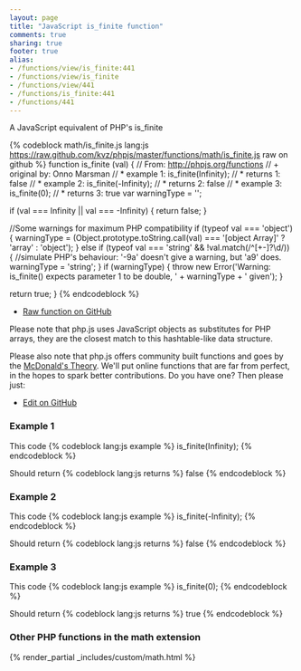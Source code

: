 ```yaml
---
layout: page
title: "JavaScript is_finite function"
comments: true
sharing: true
footer: true
alias:
- /functions/view/is_finite:441
- /functions/view/is_finite
- /functions/view/441
- /functions/is_finite:441
- /functions/441
---
```

<!-- Generated by Rakefile:build -->
A JavaScript equivalent of PHP's is_finite

{% codeblock math/is_finite.js lang:js https://raw.github.com/kvz/phpjs/master/functions/math/is_finite.js raw on github %}
function is_finite (val) {
  // From: http://phpjs.org/functions
  // +   original by: Onno Marsman
  // *     example 1: is_finite(Infinity);
  // *     returns 1: false
  // *     example 2: is_finite(-Infinity);
  // *     returns 2: false
  // *     example 3: is_finite(0);
  // *     returns 3: true
  var warningType = '';

  if (val === Infinity || val === -Infinity) {
    return false;
  }

  //Some warnings for maximum PHP compatibility
  if (typeof val === 'object') {
    warningType = (Object.prototype.toString.call(val) === '[object Array]' ? 'array' : 'object');
  } else if (typeof val === 'string' && !val.match(/^[\+\-]?\d/)) {
    //simulate PHP's behaviour: '-9a' doesn't give a warning, but 'a9' does.
    warningType = 'string';
  }
  if (warningType) {
    throw new Error('Warning: is_finite() expects parameter 1 to be double, ' + warningType + ' given');
  }

  return true;
}
{% endcodeblock %}

 - [Raw function on GitHub](https://github.com/kvz/phpjs/blob/master/functions/math/is_finite.js)

Please note that php.js uses JavaScript objects as substitutes for PHP arrays, they are 
the closest match to this hashtable-like data structure. 

Please also note that php.js offers community built functions and goes by the 
[McDonald's Theory](https://medium.com/what-i-learned-building/9216e1c9da7d). We'll put online 
functions that are far from perfect, in the hopes to spark better contributions. 
Do you have one? Then please just: 

 - [Edit on GitHub](https://github.com/kvz/phpjs/edit/master/functions/math/is_finite.js)

### Example 1
This code
{% codeblock lang:js example %}
is_finite(Infinity);
{% endcodeblock %}

Should return
{% codeblock lang:js returns %}
false
{% endcodeblock %}

### Example 2
This code
{% codeblock lang:js example %}
is_finite(-Infinity);
{% endcodeblock %}

Should return
{% codeblock lang:js returns %}
false
{% endcodeblock %}

### Example 3
This code
{% codeblock lang:js example %}
is_finite(0);
{% endcodeblock %}

Should return
{% codeblock lang:js returns %}
true
{% endcodeblock %}


### Other PHP functions in the math extension
{% render_partial _includes/custom/math.html %}
